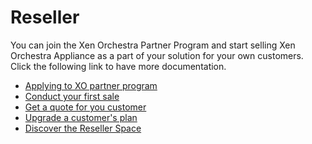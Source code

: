 # Reseller

You can join the Xen Orchestra Partner Program and start selling Xen Orchestra Appliance as a part of your solution for your own customers.
Click the following link to have more documentation.

* [Applying to XO partner program](resellerapplication.md)
* [Conduct your first sale]()
* [Get a quote for you customer]()
* [Upgrade a customer's plan]()
* [Discover the Reseller Space]()
